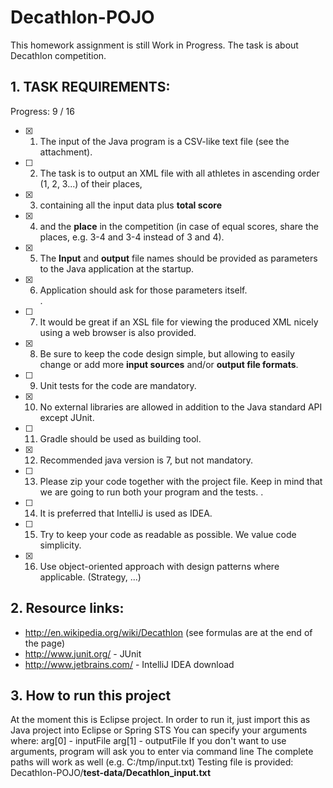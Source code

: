 # Decathlon-POJO

This homework assignment is still Work in Progress.
The task is about Decathlon competition.

## 1. TASK REQUIREMENTS:

Progress: 9 / 16

- [x] 1. The input of the Java program is a CSV-like text file (see the attachment).
- [ ] 2. The task is to output an XML file with all athletes in ascending order (1, 2, 3...) of their places, 
- [x] 3. containing all the input data plus **total score** 
- [x] 4. and the **place** in the competition (in case of equal scores, share the places, e.g. 3-4 and 3-4 instead of 3 and 4).
- [x] 5. The **Input** and **output** file names should be provided as parameters to the Java application at the startup.
- [x] 6. Application should ask for those parameters itself.  
.  
- [ ] 7. It would be great if an XSL file for viewing the produced XML nicely using a web browser is also provided.
- [x] 8. Be sure to keep the code design simple, but allowing to easily change or add more **input sources** and/or **output file formats**.
- [ ] 9. Unit tests for the code are mandatory.
- [x] 10. No external libraries are allowed in addition to the Java standard API except JUnit.
- [ ] 11. Gradle should be used as building tool.
- [x] 12. Recommended java version is 7, but not mandatory.
- [ ] 13. Please zip your code together with the project file. Keep in mind that we are going to run both your program and the tests.
.  
- [ ] 14. It is preferred that IntelliJ is used as IDEA.
- [ ] 15. Try to keep your code as readable as possible. We value code simplicity.
- [x] 16. Use object-oriented approach with design patterns where applicable. (Strategy, ...)

## 2. Resource links:
+ http://en.wikipedia.org/wiki/Decathlon (see formulas are at the end of the page)
+ http://www.junit.org/ - JUnit
+ http://www.jetbrains.com/ - IntelliJ IDEA download

## 3. How to run this project
At the moment this is Eclipse project.
In order to run it, just import this as Java project into Eclipse or Spring STS
You can specify your arguments where:
arg[0] - inputFile
arg[1] - outputFile
If you don't want to use arguments, program will ask you to enter via command line
The complete paths will work as well (e.g. C:/tmp/input.txt)
Testing file is provided: Decathlon-POJO/**test-data/Decathlon_input.txt**